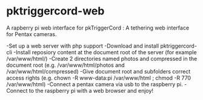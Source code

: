 # pktriggercord-web
A rapberry pi web interface for pkTriggerCord :
A tethering web interface for Pentax cameras.

-Set up a web server with php support
-Download and install pktriggercord-cli
-Install reposiory content at the document root of the server (for example /var/www/html/)
-Create 2 directories named photos and compressed in the document root (e.g. /var/www/html/photos and /var/www/html/compressed)
-Give document root and subfolders correct access rights (e.g. chown -R www-data:pi /var/www/html ; chmod -R 770 /var/www/html)
-Connect a pentax camera via usb to the raspberry pi.
-Connect to the raspberry pi with a web browser and enjoy!
